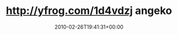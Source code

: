 ---
retweeted: false
source: <a href="http://twitter.com" rel="nofollow">Twitter Web Client</a>
entities:
  hashtags: []
  symbols: []
  user_mentions:
  - name: freundearbeit
    screen_name: freundearbeit
    indices:
    - '45'
    - '59'
    id_str: '51211984'
    id: '51211984'
  urls: []
display_text_range:
- '0'
- '60'
favorite_count: '0'
id_str: '9693183234'
truncated: false
retweet_count: '0'
id: '9693183234'
created_at: Fri Feb 26 19:41:31 +0000 2010
favorited: false
full_text: http://yfrog.com/1d4vdzj angekommen. Einfach [@freundearbeit](https://twitter.com/freundearbeit).
lang: de
tags:
- pesos:twitter
date: '2010-02-26T19:41:31+00:00'
src: https://twitter.com/bascht/status/9693183234
original_url: https://twitter.com/bascht/status/9693183234
type: twitter_tweet
text: http://yfrog.com/1d4vdzj angekommen. Einfach [@freundearbeit](https://twitter.com/freundearbeit).
title: http://yfrog.com/1d4vdzj angeko

---